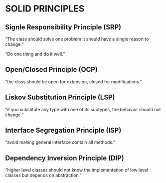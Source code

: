 # SOLID PRINCIPLES

## Signle Responsibility Principle (SRP)

“The class should solve one problem it should have a single reason to change.”

“Do one thing and do it well.”

## Open/Closed Principle (OCP)

“the class should be open for extension, closed for modifications.”

## Liskov Substitution Principle (LSP)

“if you substitute any type with one of its subtypes, the behavior should not change.”

## Interface Segregation Principle (ISP)

“avoid making general interface contain all methods.”

## Dependency Inversion Principle (DIP)

“higher level classes should not know the implementation of low level classes but depends on abstraction.”
